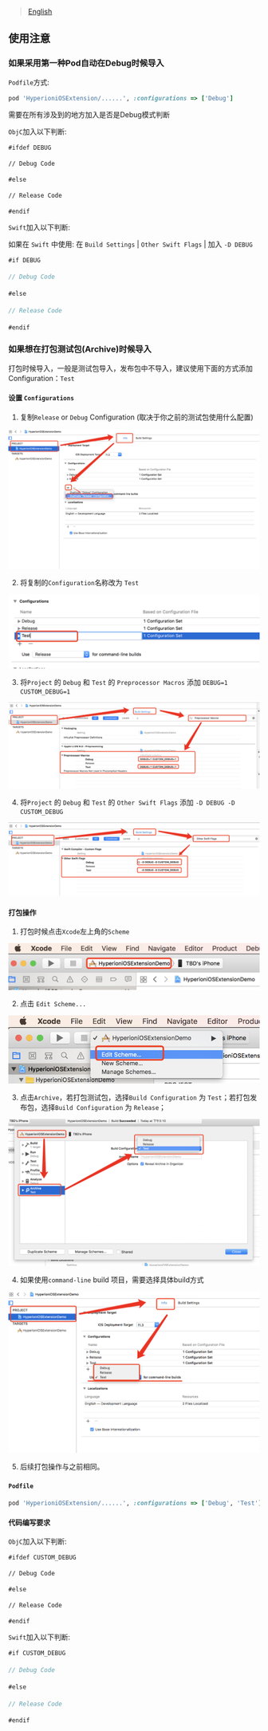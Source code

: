 
> [English](Note.md)

## 使用注意

### 如果采用第一种Pod自动在Debug时候导入

`Podfile`方式:

```ruby
pod 'HyperioniOSExtension/......', :configurations => ['Debug']
```

需要在所有涉及到的地方加入是否是Debug模式判断

`ObjC`加入以下判断:

```objc
#ifdef DEBUG

// Debug Code

#else

// Release Code

#endif
```

`Swift`加入以下判断:

如果在 `Swift` 中使用: 在 `Build Settings` | `Other Swift Flags` | 加入 `-D DEBUG`

```swift
#if DEBUG

// Debug Code

#else

// Release Code

#endif
```

### 如果想在打包测试包(Archive)时候导入

打包时候导入，一般是测试包导入，发布包中不导入，建议使用下面的方式添加Configuration：`Test`

#### 设置 `Configurations`

1. 复制`Release` or `Debug` Configuration (取决于你之前的测试包使用什么配置)

![setting01](./images/setting01.png)

2. 将复制的`Configuration`名称改为 `Test`

![setting02](./images/setting02.png)

3. 将`Project` 的 `Debug` 和 `Test` 的 `Preprocessor Macros` 添加 `DEBUG=1 CUSTOM_DEBUG=1`

![setting03](./images/setting03.png)

4. 将`Project` 的 `Debug` 和 `Test` 的 `Other Swift Flags` 添加 `-D DEBUG -D CUSTOM_DEBUG`

![setting04](./images/setting04.png)

#### 打包操作

1. 打包时候点击`Xcode`左上角的`Scheme`

![package01](./images/package01.png)

2. 点击 `Edit Scheme...`

![package02](./images/package02.png)

3. 点击`Archive`，若打包测试包，选择`Build Configuration` 为 `Test`；若打包发布包，选择`Build Configuration` 为 `Release`；

![package03](./images/package03.png)

4. 如果使用`command-line` build 项目，需要选择具体build方式

![package04](./images/package04.png)

5. 后续打包操作与之前相同。

#### `Podfile`

```ruby
pod 'HyperioniOSExtension/......', :configurations => ['Debug', 'Test']
```

#### 代码编写要求

`ObjC`加入以下判断:

```objc
#ifdef CUSTOM_DEBUG

// Debug Code

#else

// Release Code

#endif
```

`Swift`加入以下判断:

```swift
#if CUSTOM_DEBUG

// Debug Code

#else

// Release Code

#endif
```

